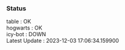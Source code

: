 ### Status


table : OK  
hogwarts : OK  
icy-bot : DOWN  
Latest Update : 2023-12-03 17:06:34.159900
